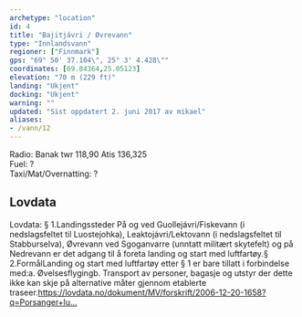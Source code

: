 ```yaml
---
archetype: "location"
id: 4
title: "Bajitjávri / Øvrevann"
type: "Innlandsvann"
regioner: ["Finnmark"]
gps: "69° 50' 37.104\", 25° 3' 4.428\""
coordinates: [69.84364,25.05123]
elevation: "70 m (229 ft)"
landing: "Ukjent"
docking: "Ukjent"
warning: ""
updated: "Sist oppdatert 2. juni 2017 av mikael"
aliases:
- /vann/12
---
```


Radio: Banak twr 118,90 Atis 136,325\
Fuel:    ?\
Taxi/Mat/Overnatting:  ?

## Lovdata

Lovdata: § 1.Landingssteder På og ved Guollejávri/Fiskevann (i nedslagsfeltet til Luostejohka), Leaktojávri/Lektovann (i nedslagsfeltet til Stabburselva), Øvrevann ved Sgoganvarre (unntatt militært skytefelt) og på Nedrevann er det adgang til å foreta landing og start med luftfartøy.§ 2.FormålLanding og start med luftfartøy etter § 1 er bare tillatt i forbindelse med:a. Øvelsesflygingb. Transport av personer, bagasje og utstyr der dette ikke kan skje på alternative måter gjennom etablerte traseer.https://lovdata.no/dokument/MV/forskrift/2006-12-20-1658?q=Porsanger+lu…
